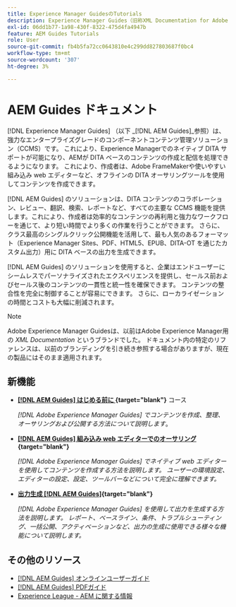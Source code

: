 ```yaml
---
title: Experience Manager GuidesのTutorials
description: Experience Manager Guides（旧称XML Documentation for Adobe Experience Manager）のチュートリアルビデオを検索します。 Experience Managerでのネイティブ DITA サポートと構造化オーサリングについて説明します。
exl-id: 06dd1b77-1a98-430f-8322-475d4fa4947b
feature: AEM Guides Tutorials
role: User
source-git-commit: fb4b5fa72cc0643810e4c299dd827803687f0bc4
workflow-type: tm+mt
source-wordcount: '307'
ht-degree: 3%

---
```


# AEM Guides ドキュメント

[!DNL Experience Manager Guides] （以下 _[!DNL AEM Guides]_参照）は、強力なエンタープライズグレードのコンポーネントコンテンツ管理ソリューション（CCMS）です。 これにより、Experience Managerでのネイティブ DITA サポートが可能になり、AEMが DITA ベースのコンテンツの作成と配信を処理できるようになります。 これにより、作成者は、Adobe FrameMakerや使いやすい組み込み web エディターなど、オフラインの DITA オーサリングツールを使用してコンテンツを作成できます。

[!DNL AEM Guides] のソリューションは、DITA コンテンツのコラボレーション、レビュー、翻訳、検索、レポートなど、すべての主要な CCMS 機能を提供します。これにより、作成者は効率的なコンテンツの再利用と強力なワークフローを通じて、より短い時間でより多くの作業を行うことができます。 さらに、クラス最高のシングルクリック公開機能を活用して、最も人気のあるフォーマット（Experience Manager Sites、PDF、HTML5、EPUB、DITA-OT を通じたカスタム出力）用に DITA ベースの出力を生成できます。

[!DNL AEM Guides] のソリューションを使用すると、企業はエンドユーザーにシームレスでパーソナライズされたエクスペリエンスを提供し、セールス前およびセールス後のコンテンツの一貫性と統一性を確保できます。 コンテンツの整合性を完全に制御することが容易にできます。 さらに、ローカライゼーションの時間とコストも大幅に削減されます。

>[!NOTE]
> 
> Adobe Experience Manager Guidesは、以前はAdobe Experience Manager用の _XML Documentation_ というブランドでした。 ドキュメント内の特定のリファレンスは、以前のブランディングを引き続き参照する場合がありますが、現在の製品にはそのまま適用されます。

## 新機能

* **[[!DNL AEM Guides] はじめる前に ](https://experienceleague.adobe.com/docs/experience-manager-guides-learn/videos/getting-started/overview.html){target="blank"}** コース

  _[!DNL Adobe Experience Manager Guides] でコンテンツを作成、整理、オーサリングおよび公開する方法について説明します_。

* **[[!DNL AEM Guides] 組み込み web エディターでのオーサリング ](https://experienceleague.adobe.com/docs/experience-manager-guides-learn/videos/advanced-user-guide/overview.html){target="blank"}**

  _[!DNL Adobe Experience Manager Guides] でネイティブ web エディターを使用してコンテンツを作成する方法を説明します。 ユーザーの環境設定、エディターの設定、設定、ツールバーなどについて完全に理解できます。_

* **[出力生成  [!DNL AEM Guides]](https://experienceleague.adobe.com/docs/experience-manager-guides-learn/videos/output-generation/overview.html){target="blank"}**

  _[!DNL Adobe Experience Manager Guides] を使用して出力を生成する方法を説明します。 レポート、ベースライン、条件、トラブルシューティング、一括公開、アクティベーションなど、出力の生成に使用できる様々な機能について説明します。_

<!--

Dummy links cause validation to fail

## Staff Picks

<table>
<tr>
  <td>
    <a href="#">
      <img alt="400 x 225px" src="myimage.png" />
    </a>
    <div>
      <a href="#">
    <strong>Enablement Content 1</strong>
    </a>
    </div>
    <p>
    <em>A brief description of enablement content.</em>
    <p>
  </td>
   <td>
    <a href="#">
      <img alt="400 x 225px" src="myimage.png" />
    </a>
    <div>
      <a href="#">
    <strong>Enablement Content 1</strong>
    </a>
    </div>
    <p>
    <em>A brief description of enablement content.</em>
    <p>
  </td>
  <td>
    <a href="#">
      <img alt="400 x 225px" src="myimage.png" />
    </a>
    <div>
      <a href="#">
    <strong>Enablement Content 1</strong>
    </a>
    </div>
    <p>
    <em>A brief description of enablement content.</em>
    <p>
  </td>
</tr>
</table>

-->

## その他のリソース

* [[!DNL AEM Guides]  オンラインユーザーガイド ](https://help.adobe.com/en_US/xml-documentation-for-adobe-experience-manager/index.html)
* [[!DNL AEM Guides] PDFガイド ](https://helpx.adobe.com/support/xml-documentation-for-experience-manager.html)
* [Experience League - AEM に関する情報](https://experienceleague.adobe.com/?lang=ja#recommended/solutions/experience-manager)

